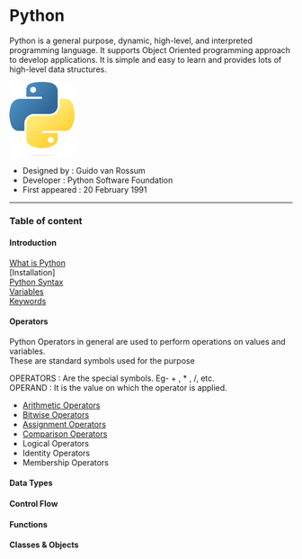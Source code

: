 # Python
Python is a general purpose, dynamic, high-level, and interpreted programming language. It supports Object Oriented programming approach to develop applications. It is simple and easy to learn and provides lots of high-level data structures.

<img src="https://github.com/imsrikanth/Python/blob/main/assets/images/Python-logo-notext.svg.png" alt="Python" width="120" hight="120">


- Designed by : Guido van Rossum
- Developer : Python Software Foundation
- First appeared : 20 February 1991

---
### Table of content

#### Introduction
[What is Python](https://github.com/imsrikanth/Python/blob/main/Introduction/what%20is%20python.md)  
[Installation]  
[Python Syntax](https://github.com/imsrikanth/Python/blob/main/Introduction/Python%20Syntax.md)  
[Variables](https://github.com/imsrikanth/Python/blob/main/Introduction/variables.md)  
[Keywords](https://github.com/imsrikanth/Python/blob/main/Introduction/keywords.md)

#### Operators

Python Operators in general are used to perform operations on values and variables.   
These are standard symbols used for the purpose  

 OPERATORS : Are the special symbols. Eg- + , * , /, etc.  
 OPERAND : It is the value on which the operator is applied.  


- [Arithmetic Operators](https://github.com/imsrikanth/Python/blob/main/operators/Arithmetic%20Operators.md)
- [Bitwise Operators](https://github.com/imsrikanth/Python/blob/main/operators/Bitwise%20Operators.md)
- [Assignment Operators](https://github.com/imsrikanth/Python/blob/main/operators/Assignment%20Operators.md)
- [Comparison Operators](https://github.com/imsrikanth/Python/blob/main/operators/Comparison%20Operators.md)
- Logical Operators
- Identity Operators
- Membership Operators




#### Data Types
#### Control Flow
#### Functions
#### Classes & Objects
